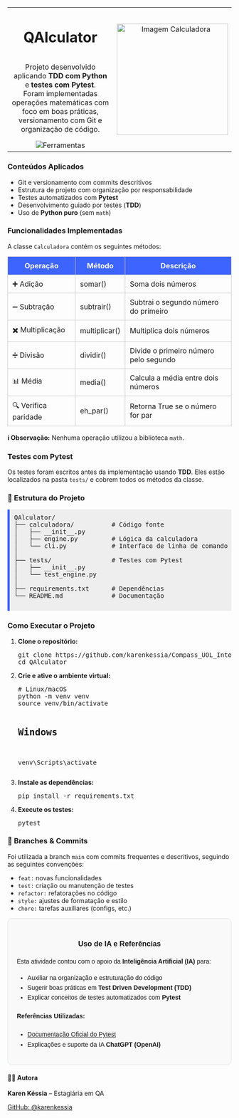 <table width="100%">
  <tr>
    <td width="60%" align="center" align="middle">
      <div align="center">
        <h1 style="display: inline-flex; align-items: center; gap: 10px;">
          QAlculator
        </h1>
        <p>
          Projeto desenvolvido aplicando <strong>TDD com Python</strong> e <strong>testes com Pytest</strong>.<br>
          Foram implementadas operações matemáticas com foco em boas práticas, versionamento com Git e organização de código.
        </p>
        <div>
          <img src="https://skillicons.dev/icons?i=python,git,github,vscode" alt="Ferramentas" />
        </div>
      </div>
    </td>
    <td align="center" valign="middle">
      <img src="https://sdmntprwestcentralus.oaiusercontent.com/files/00000000-9200-61fb-a49d-90d587f04d1e/raw?se=2025-05-16T04%3A09%3A23Z&sp=r&sv=2024-08-04&sr=b&scid=00000000-0000-0000-0000-000000000000&skoid=e9d2f8b1-028a-4cff-8eb1-d0e66fbefcca&sktid=a48cca56-e6da-484e-a814-9c849652bcb3&skt=2025-05-15T21%3A20%3A31Z&ske=2025-05-16T21%3A20%3A31Z&sks=b&skv=2024-08-04&sig=xmQhOWrop8Ap7u6T%2BmyNpef%2B459SUE4/9GQUO/8Ye0A%3D" alt="Imagem Calculadora" width="250px"/>
    </td>
  </tr>
</table>

  <h3> Conteúdos Aplicados</h3>
  <ul>
    <li>Git e versionamento com commits descritivos</li>
    <li>Estrutura de projeto com organização por responsabilidade</li>
    <li>Testes automatizados com <strong>Pytest</strong></li>
    <li>Desenvolvimento guiado por testes (<strong>TDD</strong>)</li>
    <li>Uso de <strong>Python puro</strong> (sem <code>math</code>)</li>
  </ul>

  <h3> Funcionalidades Implementadas</h3>
  <p>A classe <code>Calculadora</code> contém os seguintes métodos:</p>
  <table style="width: 100%; border-collapse: collapse; margin-top: 10px;">
    <thead style="background-color: #3e64ff; color: white;">
      <tr>
        <th style="padding: 10px; border: 1px solid #ccc;">Operação</th>
        <th style="padding: 10px; border: 1px solid #ccc;">Método</th>
        <th style="padding: 10px; border: 1px solid #ccc;">Descrição</th>
      </tr>
    </thead>
    <tbody>
      <tr>
        <td style="padding: 10px; border: 1px solid #ccc;">➕ Adição</td>
        <td style="padding: 10px; border: 1px solid #ccc;">somar()</td>
        <td style="padding: 10px; border: 1px solid #ccc;">Soma dois números</td>
      </tr>
      <tr>
        <td style="padding: 10px; border: 1px solid #ccc;">➖ Subtração</td>
        <td style="padding: 10px; border: 1px solid #ccc;">subtrair()</td>
        <td style="padding: 10px; border: 1px solid #ccc;">Subtrai o segundo número do primeiro</td>
      </tr>
      <tr>
        <td style="padding: 10px; border: 1px solid #ccc;">✖️ Multiplicação</td>
        <td style="padding: 10px; border: 1px solid #ccc;">multiplicar()</td>
        <td style="padding: 10px; border: 1px solid #ccc;">Multiplica dois números</td>
      </tr>
      <tr>
        <td style="padding: 10px; border: 1px solid #ccc;">➗ Divisão</td>
        <td style="padding: 10px; border: 1px solid #ccc;">dividir()</td>
        <td style="padding: 10px; border: 1px solid #ccc;">Divide o primeiro número pelo segundo</td>
      </tr>
      <tr>
        <td style="padding: 10px; border: 1px solid #ccc;">📊 Média</td>
        <td style="padding: 10px; border: 1px solid #ccc;">media()</td>
        <td style="padding: 10px; border: 1px solid #ccc;">Calcula a média entre dois números</td>
      </tr>
      <tr>
        <td style="padding: 10px; border: 1px solid #ccc;">🔍 Verifica paridade</td>
        <td style="padding: 10px; border: 1px solid #ccc;">eh_par()</td>
        <td style="padding: 10px; border: 1px solid #ccc;">Retorna True se o número for par</td>
      </tr>
    </tbody>
  </table>

  <p><strong>ℹ️ Observação:</strong> Nenhuma operação utilizou a biblioteca <code>math</code>.</p>

  <h3> Testes com Pytest</h3>
  <p>Os testes foram escritos antes da implementação usando <strong>TDD</strong>. Eles estão localizados na pasta <code>tests/</code> e cobrem todos os métodos da classe.</p>

  <h3>📁 Estrutura do Projeto</h3>
  <pre style="background: #eee; padding: 10px; border-left: 5px solid #3e64ff;">
QAlculator/
├── calculadora/          # Código fonte
│   ├── __init__.py
│   ├── engine.py         # Lógica da calculadora
│   └── cli.py            # Interface de linha de comando
│
├── tests/                # Testes com Pytest
│   ├── __init__.py
│   └── test_engine.py
│
├── requirements.txt      # Dependências
└── README.md             # Documentação
  </pre>

  <h3> Como Executar o Projeto</h3>
  <ol>
    <li><strong>Clone o repositório:</strong>
      <pre>git clone https://github.com/karenkessia/Compass_UOL_Intership.git
cd QAlculator</pre>
    </li>
    <li><strong>Crie e ative o ambiente virtual:</strong>
      <pre># Linux/macOS
python -m venv venv
source venv/bin/activate

## Windows
venv\Scripts\activate</pre>
    </li>
    <li><strong>Instale as dependências:</strong>
      <pre>pip install -r requirements.txt</pre>
    </li>
    <li><strong>Execute os testes:</strong>
      <pre>pytest</pre>
    </li>
  </ol>

  <h3>🧭 Branches & Commits</h3>
  <p>Foi utilizada a branch <code>main</code> com commits frequentes e descritivos, seguindo as seguintes convenções:</p>
  <ul>
    <li><code>feat:</code> novas funcionalidades</li>
    <li><code>test:</code> criação ou manutenção de testes</li>
    <li><code>refactor:</code> refatorações no código</li>
    <li><code>style:</code> ajustes de formatação e estilo</li>
    <li><code>chore:</code> tarefas auxiliares (configs, etc.)</li>
  </ul>

  <div style="border: 1px solid #e1e4e8; border-radius: 10px; padding: 20px; background-color: #f9f9f9; font-family: Arial, sans-serif; line-height: 1.6;">

  <h3 style="text-align: center;"> Uso de IA e Referências</h3>

  <p>Esta atividade contou com o apoio da <strong>Inteligência Artificial (IA)</strong> para:</p>

  <ul>
    <li>Auxiliar na organização e estruturação do código</li>
    <li>Sugerir boas práticas em <strong>Test Driven Development (TDD)</strong></li>
    <li>Explicar conceitos de testes automatizados com <strong>Pytest</strong></li>
  </ul>

  <h4> Referências Utilizadas:</h4>

  <ul>
    <li><a href="https://docs.pytest.org/" target="_blank">Documentação Oficial do Pytest</a></li>
    <li>Explicações e suporte da IA <strong>ChatGPT (OpenAI)</strong></li>
  </ul>

</div>

  <h4>👩‍💻 Autora</h4>
  <p><strong>Karen Késsia</strong> – Estagiária em QA</p>
  <p>
    <a href="https://github.com/karenkessia" target="_blank">GitHub: @karenkessia</a>
  </p>
</body>
</html>

